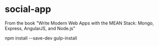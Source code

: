 # social-app
From the book "Write Modern Web Apps with the MEAN Stack: Mongo, Express, AngularJS, and Node.js"

npm install --save-dev gulp-install
